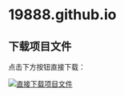 # 19888.github.io

## 下载项目文件

点击下方按钮直接下载：

<a href="https://github.com/lixiaohui1988/19888.github.io/releases/download/v1.0/index.html" target="_blank">
  <img src="https://img.shields.io/badge/直接下载-绿色?style=for-the-badge&logo=github" alt="直接下载项目文件">
</a>
